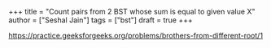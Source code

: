 +++
title = "Count pairs from 2 BST whose sum is equal to given value X"
author = ["Seshal Jain"]
tags = ["bst"]
draft = true
+++

<https://practice.geeksforgeeks.org/problems/brothers-from-different-root/1>
